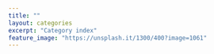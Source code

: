 ```yaml
---
title: ""
layout: categories
excerpt: "Category index"
feature_image: "https://unsplash.it/1300/400?image=1061"
---
```

